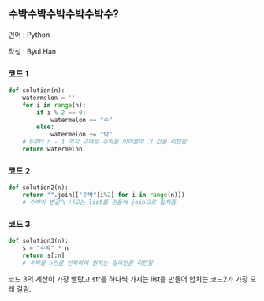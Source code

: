 ## 수박수박수박수박수박수?

언어 : Python

작성 : Byul Han

### 코드 1

```python
def solution(n):
    watermelon = ''
    for i in range(n):
        if i % 2 == 0:
            watermelon += "수"
        else:
            watermelon += "박"
    # 0부터 n - 1 까지 교대로 수박을 이어붙여 그 값을 리턴함
    return watermelon
```

### 코드 2

```python
def solution2(n):
    return "".join(["수박"[i%2] for i in range(n)])
	# 수박이 번갈아 나오는 list를 만들어 join으로 합쳐줌
```

### 코드 3

```python
def solution3(n):
    s = "수박" * n
    return s[:n]
	# 수박을 n만큼 반복하여 원하는 길이만큼 리턴함
```

코드 3의 계산이 가장 빨랐고 str를 하나씩 가지는 list를 만들어 합치는 코드2가 가장 오래 걸림.